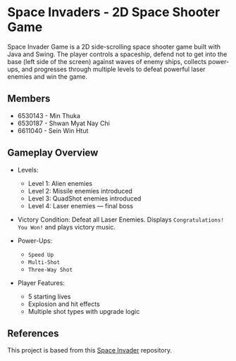 # Space Invaders - 2D Space Shooter Game

Space Invader Game is a 2D side-scrolling space shooter game built with Java and Swing. The player controls a spaceship, defend not to get into the base (left side of the screen) against waves of enemy ships, collects power-ups, and progresses through multiple levels to defeat powerful laser enemies and win the game.

## Members
- 6530143 - Min Thuka
- 6530187 - Shwan Myat Nay Chi
- 6611040 - Sein Win Htut

## Gameplay Overview

- Levels:
  - Level 1: Alien enemies
  - Level 2: Missile enemies introduced
  - Level 3: QuadShot enemies introduced
  - Level 4: Laser enemies — final boss

- Victory Condition: Defeat all Laser Enemies. Displays `Congratulations! You Won!` and plays victory music.

- Power-Ups:
  - `Speed Up`
  - `Multi-Shot`
  - `Three-Way Shot`

- Player Features:
  - 5 starting lives
  - Explosion and hit effects
  - Multiple shot types with upgrade logic

## References
This project is based from this 
[Space Invader](https://github.com/janbodnar/Java-Space-Invaders) repository.